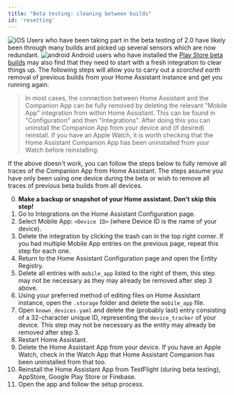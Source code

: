 ```yaml
---
title: "Beta testing: cleaning between builds"
id: 'resetting'
---
```


![iOS](/assets/apple.svg) Users who have been taking part in the beta testing of 2.0 have likely been through many builds and picked up several sensors which are now redundant. ![android](/assets/android.svg) Android users who have installed the [Play Store beta builds](https://play.google.com/apps/testing/io.homeassistant.companion.android) may also find that they need to start with a fresh integration to clear things up.  The following steps will allow you to carry out a _scorched earth_ removal of previous builds from your Home Assistant instance and get you running again.

> In most cases, the connection between Home Assistant and the Companion App can be fully removed by deleting the relevant "Mobile App" integration from within Home Assistant. This can be found in "Configuration" and then "Integrations". After doing this you can uninstall the Companion App from your device and (if desired) reinstall. If you have an Apple Watch, it is worth checking that the Home Assistant Companion App has been uninstalled from your Watch before reinstalling.

If the above doesn't work, you can follow the steps below to fully remove all traces of the Companion App from Home Assistant. The steps assume you have only been using one device during the beta or wish to remove all traces of previous beta builds from all devices.

0.  **Make a backup or snapshot of your Home assistant. Don't skip this step!**
1.  Go to Integrations on the Home Assistant Configuration page.
2.  Select Mobile App: `<Device ID>` (where Device ID is the name of your device).
3.  Delete the integration by clicking the trash can in the top right corner. If you had multiple Mobile App entries on the previous page, repeat this step for each one.
4.  Return to the Home Assistant Configuration page and open the Entity Registry.
5.  Delete all entries with `mobile_app` listed to the right of them, this step may not be necessary as they may already be removed after step 3 above.
6.  Using your preferred method of editing files on Home Assistant instance, open the `.storage` folder and delete the `mobile_app` file.
7.  Open `known_devices.yaml` and delete the (probably last) entry consisting of a 32-character unique ID, representing the `device_tracker` of your device. This step may not be necessary as the entity may already be removed after step 3.
8.  Restart Home Assistant.
9.  Delete the Home Assistant App from your device. If you have an Apple Watch, check in the Watch App that Home Assistant Companion has been uninstalled from that too.
10. Reinstall the Home Assistant App from TestFlight (during beta testing), AppStore, Google Play Store or Firebase.
11. Open the app and follow the setup process.
